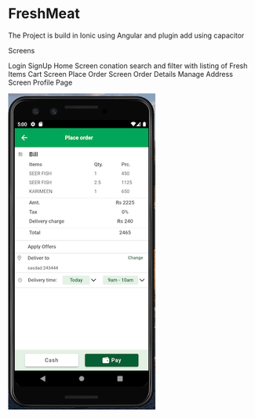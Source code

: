 # FreshMeat
The Project is build in Ionic using Angular and plugin add using capacitor

Screens

Login
SignUp
Home Screen conation search and filter with listing of Fresh Items
Cart Screen
Place Order Screen
Order Details
Manage Address Screen
Profile Page

![](readme_images/image_2.png)

